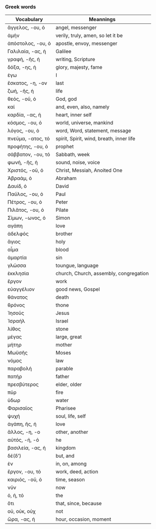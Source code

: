 ﻿### Greek words

Vocabulary|Meannings  
---|---  
ἄγγελος, -ου, ὁ | angel, messenger
ἀμήν | verily, truly, amen, so let it be
ἀπόστολος, -ου, ὁ | apostle, envoy, messenger
Γαλιλαία, -ας, ἡ | Galilee
γραφή, -ῆς, ἡ | writing, Scripture
δόξα, -ης, ἡ | glory, majesty, fame
ἐγω | Ι
ἔσκατος, -η, -ον | last
ζωἠ, -ῆς, ἡ |  life
θεός, -οῦ, ὁ | God, god
καί | and, even, also, namely
καρδία, -ας, ἡ | heart, inner self
κόσμος, -ου, ό | world, universe, mankind
λόγος, -ου, ὁ | word, Word, statement, message
πνεῦμα, -ατος, τό | spirit, Spirit, wind, breath, inner life
προφήτης, -ου, ὁ | prophet
σάββατον, -ου, τό | Sabbath, week
φωνή, -ῆς, ἡ | sound, noise, voice
Χριστός, -οῦ, ὁ | Christ, Messiah, Anoited One
Ἀβραάμ, ὁ | Abraham
Δαυίδ, ὁ | David
Παῦλος, -ου, ὁ | Paul
Πέτρος, -ου, ὁ | Peter
Πιλᾶτος, -ου, ὁ | Pilate
Σίμων, -ωνος, ὁ | Simon
αγάπη | love
ἀδελφός | brother
ἅγιος | holy
αἷμα | blood
ἁμαρτία | sin
γλῶσσα | toungue, language
ἐκκλησία | church, Church, assembly, congregation
ἔργον | work
εὐαγγέλιον | good news, Gospel
θάνατος | death
θρόνος | thone
Ἰησοῦς | Jesus
Ἰσραήλ | Israel
λίθος | stone
μέγας | large, great
μήτηρ | mother
Μωϋσῆς | Moses
νόμος | law
παραβολή | parable
πατήρ | father
πρεσβύτερος | elder, older
πῦρ | fire
ὑδωρ | water
Φαρισαῖος | Pharisee
ψυχή | soul, life, self
ἀγάπη, ῆς, ἡ | love
ἄλλος, -η, -ο | other, another
αὐτός, -ή, -ό | he
βασιλεία, -ας, ἠ | kingdom
δέ(δ') |but, and
ἐν | in, on, among
ἔργον, -ου, τό | work, deed, action
καιριός, -οῦ, ὁ | time, season
νῦν | now
ὁ, ἡ, τό | the
ὅτι | that, since, because
οὐ, οὐκ, οὐχ | not
ὥρα, -ας, ἡ | hour, occasion, moment